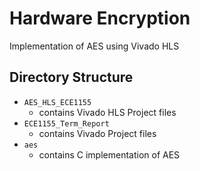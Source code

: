 # Hardware Encryption
Implementation of AES using Vivado HLS
## Directory Structure
- `AES_HLS_ECE1155`
  - contains Vivado HLS Project files
- `ECE1155_Term_Report`
  - contains Vivado Project files
- `aes`
  - contains C implementation of AES
